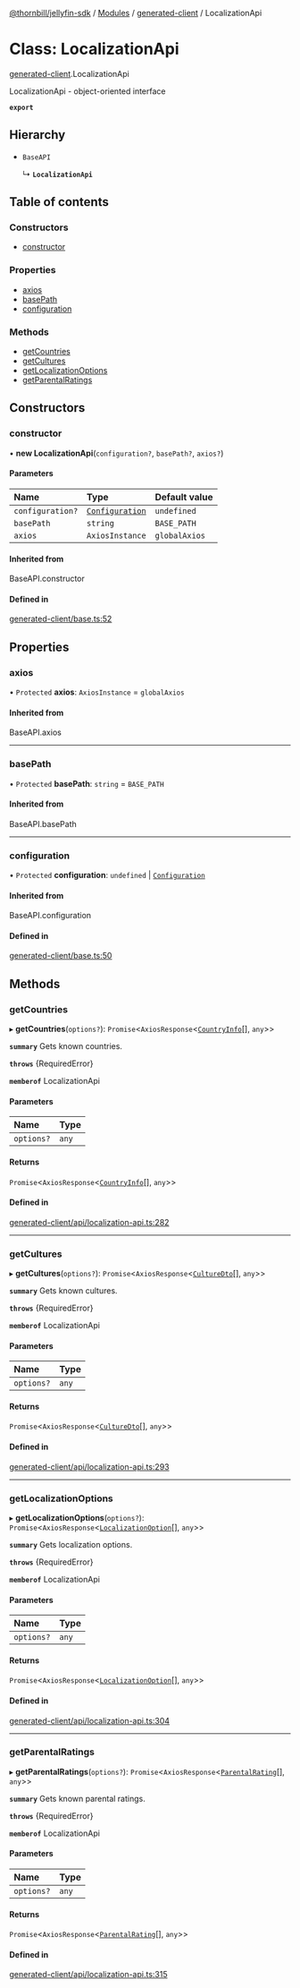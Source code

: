 [@thornbill/jellyfin-sdk](../README.md) / [Modules](../modules.md) / [generated-client](../modules/generated_client.md) / LocalizationApi

# Class: LocalizationApi

[generated-client](../modules/generated_client.md).LocalizationApi

LocalizationApi - object-oriented interface

**`export`**

## Hierarchy

- `BaseAPI`

  ↳ **`LocalizationApi`**

## Table of contents

### Constructors

- [constructor](generated_client.LocalizationApi.md#constructor)

### Properties

- [axios](generated_client.LocalizationApi.md#axios)
- [basePath](generated_client.LocalizationApi.md#basepath)
- [configuration](generated_client.LocalizationApi.md#configuration)

### Methods

- [getCountries](generated_client.LocalizationApi.md#getcountries)
- [getCultures](generated_client.LocalizationApi.md#getcultures)
- [getLocalizationOptions](generated_client.LocalizationApi.md#getlocalizationoptions)
- [getParentalRatings](generated_client.LocalizationApi.md#getparentalratings)

## Constructors

### constructor

• **new LocalizationApi**(`configuration?`, `basePath?`, `axios?`)

#### Parameters

| Name | Type | Default value |
| :------ | :------ | :------ |
| `configuration?` | [`Configuration`](generated_client.Configuration.md) | `undefined` |
| `basePath` | `string` | `BASE_PATH` |
| `axios` | `AxiosInstance` | `globalAxios` |

#### Inherited from

BaseAPI.constructor

#### Defined in

[generated-client/base.ts:52](https://github.com/thornbill/jellyfin-sdk-typescript/blob/03092f3/src/generated-client/base.ts#L52)

## Properties

### axios

• `Protected` **axios**: `AxiosInstance` = `globalAxios`

#### Inherited from

BaseAPI.axios

___

### basePath

• `Protected` **basePath**: `string` = `BASE_PATH`

#### Inherited from

BaseAPI.basePath

___

### configuration

• `Protected` **configuration**: `undefined` \| [`Configuration`](generated_client.Configuration.md)

#### Inherited from

BaseAPI.configuration

#### Defined in

[generated-client/base.ts:50](https://github.com/thornbill/jellyfin-sdk-typescript/blob/03092f3/src/generated-client/base.ts#L50)

## Methods

### getCountries

▸ **getCountries**(`options?`): `Promise`<`AxiosResponse`<[`CountryInfo`](../interfaces/generated_client.CountryInfo.md)[], `any`\>\>

**`summary`** Gets known countries.

**`throws`** {RequiredError}

**`memberof`** LocalizationApi

#### Parameters

| Name | Type |
| :------ | :------ |
| `options?` | `any` |

#### Returns

`Promise`<`AxiosResponse`<[`CountryInfo`](../interfaces/generated_client.CountryInfo.md)[], `any`\>\>

#### Defined in

[generated-client/api/localization-api.ts:282](https://github.com/thornbill/jellyfin-sdk-typescript/blob/03092f3/src/generated-client/api/localization-api.ts#L282)

___

### getCultures

▸ **getCultures**(`options?`): `Promise`<`AxiosResponse`<[`CultureDto`](../interfaces/generated_client.CultureDto.md)[], `any`\>\>

**`summary`** Gets known cultures.

**`throws`** {RequiredError}

**`memberof`** LocalizationApi

#### Parameters

| Name | Type |
| :------ | :------ |
| `options?` | `any` |

#### Returns

`Promise`<`AxiosResponse`<[`CultureDto`](../interfaces/generated_client.CultureDto.md)[], `any`\>\>

#### Defined in

[generated-client/api/localization-api.ts:293](https://github.com/thornbill/jellyfin-sdk-typescript/blob/03092f3/src/generated-client/api/localization-api.ts#L293)

___

### getLocalizationOptions

▸ **getLocalizationOptions**(`options?`): `Promise`<`AxiosResponse`<[`LocalizationOption`](../interfaces/generated_client.LocalizationOption.md)[], `any`\>\>

**`summary`** Gets localization options.

**`throws`** {RequiredError}

**`memberof`** LocalizationApi

#### Parameters

| Name | Type |
| :------ | :------ |
| `options?` | `any` |

#### Returns

`Promise`<`AxiosResponse`<[`LocalizationOption`](../interfaces/generated_client.LocalizationOption.md)[], `any`\>\>

#### Defined in

[generated-client/api/localization-api.ts:304](https://github.com/thornbill/jellyfin-sdk-typescript/blob/03092f3/src/generated-client/api/localization-api.ts#L304)

___

### getParentalRatings

▸ **getParentalRatings**(`options?`): `Promise`<`AxiosResponse`<[`ParentalRating`](../interfaces/generated_client.ParentalRating.md)[], `any`\>\>

**`summary`** Gets known parental ratings.

**`throws`** {RequiredError}

**`memberof`** LocalizationApi

#### Parameters

| Name | Type |
| :------ | :------ |
| `options?` | `any` |

#### Returns

`Promise`<`AxiosResponse`<[`ParentalRating`](../interfaces/generated_client.ParentalRating.md)[], `any`\>\>

#### Defined in

[generated-client/api/localization-api.ts:315](https://github.com/thornbill/jellyfin-sdk-typescript/blob/03092f3/src/generated-client/api/localization-api.ts#L315)
